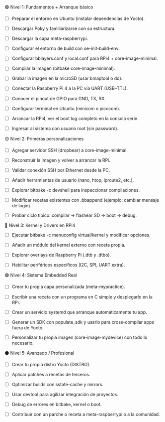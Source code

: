 🟢 Nivel 1: Fundamentos + Arranque básico

- [ ] Preparar el entorno en Ubuntu (instalar dependencias de Yocto).

- [ ] Descargar Poky y familiarizarse con su estructura.

- [ ] Descargar la capa meta-raspberrypi.

- [ ] Configurar el entorno de build con oe-init-build-env.

- [ ] Configurar bblayers.conf y local.conf para RPi4 + core-image-minimal.

- [ ] Compilar la imagen (bitbake core-image-minimal).

- [ ] Grabar la imagen en la microSD (usar bmaptool o dd).

- [ ] Conectar la Raspberry Pi 4 a la PC vía UART (USB–TTL).

- [ ] Conocer el pinout de GPIO para GND, TX, RX.

- [ ] Configurar terminal en Ubuntu (minicom o picocom).

- [ ] Arrancar la RPi4, ver el boot log completo en la consola serie.

- [ ] Ingresar al sistema con usuario root (sin password).



🟡 Nivel 2: Primeras personalizaciones

- [ ] Agregar servidor SSH (dropbear) a core-image-minimal.

- [ ] Reconstruir la imagen y volver a arrancar la RPi.

- [ ] Validar conexión SSH por Ethernet desde la PC.

- [ ] Añadir herramientas de usuario (nano, htop, iproute2, etc.).

- [ ] Explorar bitbake -c devshell para inspeccionar compilaciones.

- [ ] Modificar recetas existentes con .bbappend (ejemplo: cambiar mensaje de login).

- [ ] Probar ciclo típico: compilar → flashear SD → boot → debug.



🔵 Nivel 3: Kernel y Drivers en RPi4

- [ ] Ejecutar bitbake -c menuconfig virtual/kernel y modificar opciones.

- [ ] Añadir un módulo del kernel externo con receta propia.

- [ ] Explorar overlays de Raspberry Pi (.dtb y .dtbo).

- [ ] Habilitar periféricos específicos (I2C, SPI, UART extra).



🟣 Nivel 4: Sistema Embedded Real

- [ ] Crear tu propia capa personalizada (meta-mypractice).

- [ ] Escribir una receta con un programa en C simple y desplegarlo en la RPi.

- [ ] Crear un servicio systemd que arranque automáticamente tu app.

- [ ] Generar un SDK con populate_sdk y usarlo para cross-compilar apps fuera de Yocto.

- [ ] Personalizar tu propia imagen (core-image-mydevice) con todo lo necesario.



⚫ Nivel 5: Avanzado / Profesional

- [ ] Crear tu propia distro Yocto (DISTRO).

- [ ] Aplicar patches a recetas de terceros.

- [ ] Optimizar builds con sstate-cache y mirrors.

- [ ] Usar devtool para agilizar integración de proyectos.

- [ ] Debug de errores en bitbake, kernel o boot.

- [ ] Contribuir con un parche o receta a meta-raspberrypi o a la comunidad.
